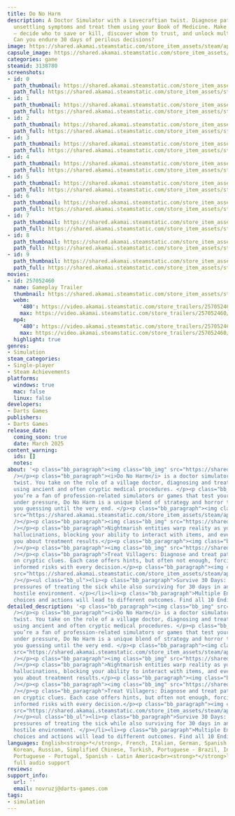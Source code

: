 ```yaml
---
title: Do No Harm
description: A Doctor Simulator with a Lovecraftian twist. Diagnose patients by analyzing
  unsettling symptoms and treat them using your Book of Medicine. Make moral choices
  — decide who to save or kill, discover whom to trust, and unlock multiple endings!
  Can you endure 30 days of perilous decisions?
image: https://shared.akamai.steamstatic.com/store_item_assets/steam/apps/3138780/header.jpg?t=1732603419
capsule_image: https://shared.akamai.steamstatic.com/store_item_assets/steam/apps/3138780/bed74d87b87708250641c61868460e01d3e2f9b5/capsule_231x87.jpg?t=1732603419
categories: game
steamid: 3138780
screenshots:
- id: 0
  path_thumbnail: https://shared.akamai.steamstatic.com/store_item_assets/steam/apps/3138780/ss_04bb275eeb35e827156a31b6b16c542a45b97284.600x338.jpg?t=1732603419
  path_full: https://shared.akamai.steamstatic.com/store_item_assets/steam/apps/3138780/ss_04bb275eeb35e827156a31b6b16c542a45b97284.1920x1080.jpg?t=1732603419
- id: 1
  path_thumbnail: https://shared.akamai.steamstatic.com/store_item_assets/steam/apps/3138780/ss_d632ba2075939571321bcef0dcecb2b7ece08642.600x338.jpg?t=1732603419
  path_full: https://shared.akamai.steamstatic.com/store_item_assets/steam/apps/3138780/ss_d632ba2075939571321bcef0dcecb2b7ece08642.1920x1080.jpg?t=1732603419
- id: 2
  path_thumbnail: https://shared.akamai.steamstatic.com/store_item_assets/steam/apps/3138780/ss_0ae5f1ea25aeaf7df0e8acee90eec327dd718c8f.600x338.jpg?t=1732603419
  path_full: https://shared.akamai.steamstatic.com/store_item_assets/steam/apps/3138780/ss_0ae5f1ea25aeaf7df0e8acee90eec327dd718c8f.1920x1080.jpg?t=1732603419
- id: 3
  path_thumbnail: https://shared.akamai.steamstatic.com/store_item_assets/steam/apps/3138780/ss_bdb1273b6e529850c589cc0bcc5004b22b167b7c.600x338.jpg?t=1732603419
  path_full: https://shared.akamai.steamstatic.com/store_item_assets/steam/apps/3138780/ss_bdb1273b6e529850c589cc0bcc5004b22b167b7c.1920x1080.jpg?t=1732603419
- id: 4
  path_thumbnail: https://shared.akamai.steamstatic.com/store_item_assets/steam/apps/3138780/ss_6318c32fc842d21db212bbde6db035f5479df047.600x338.jpg?t=1732603419
  path_full: https://shared.akamai.steamstatic.com/store_item_assets/steam/apps/3138780/ss_6318c32fc842d21db212bbde6db035f5479df047.1920x1080.jpg?t=1732603419
- id: 5
  path_thumbnail: https://shared.akamai.steamstatic.com/store_item_assets/steam/apps/3138780/ss_c71bb93b67e629cf8cd195a7cf3de29d5673504d.600x338.jpg?t=1732603419
  path_full: https://shared.akamai.steamstatic.com/store_item_assets/steam/apps/3138780/ss_c71bb93b67e629cf8cd195a7cf3de29d5673504d.1920x1080.jpg?t=1732603419
- id: 6
  path_thumbnail: https://shared.akamai.steamstatic.com/store_item_assets/steam/apps/3138780/ss_3739bfe8228a429de5709a6365edeb78fb3c36bc.600x338.jpg?t=1732603419
  path_full: https://shared.akamai.steamstatic.com/store_item_assets/steam/apps/3138780/ss_3739bfe8228a429de5709a6365edeb78fb3c36bc.1920x1080.jpg?t=1732603419
- id: 7
  path_thumbnail: https://shared.akamai.steamstatic.com/store_item_assets/steam/apps/3138780/ss_a0b99298d8c455ec496ceced87165980116258c0.600x338.jpg?t=1732603419
  path_full: https://shared.akamai.steamstatic.com/store_item_assets/steam/apps/3138780/ss_a0b99298d8c455ec496ceced87165980116258c0.1920x1080.jpg?t=1732603419
- id: 8
  path_thumbnail: https://shared.akamai.steamstatic.com/store_item_assets/steam/apps/3138780/ss_d1b6fccdcde72f9b6e26048f1ee6abfc9027cade.600x338.jpg?t=1732603419
  path_full: https://shared.akamai.steamstatic.com/store_item_assets/steam/apps/3138780/ss_d1b6fccdcde72f9b6e26048f1ee6abfc9027cade.1920x1080.jpg?t=1732603419
- id: 9
  path_thumbnail: https://shared.akamai.steamstatic.com/store_item_assets/steam/apps/3138780/ss_e5730dc00fb70f74bc9226b946ff782b52b68495.600x338.jpg?t=1732603419
  path_full: https://shared.akamai.steamstatic.com/store_item_assets/steam/apps/3138780/ss_e5730dc00fb70f74bc9226b946ff782b52b68495.1920x1080.jpg?t=1732603419
movies:
- id: 257052460
  name: Gameplay Trailer
  thumbnail: https://shared.akamai.steamstatic.com/store_item_assets/steam/apps/257052460/movie.293x165.jpg?t=1726851768
  webm:
    '480': https://video.akamai.steamstatic.com/store_trailers/257052460/movie480_vp9.webm?t=1726851768
    max: https://video.akamai.steamstatic.com/store_trailers/257052460/movie_max_vp9.webm?t=1726851768
  mp4:
    '480': https://video.akamai.steamstatic.com/store_trailers/257052460/movie480.mp4?t=1726851768
    max: https://video.akamai.steamstatic.com/store_trailers/257052460/movie_max.mp4?t=1726851768
  highlight: true
genres:
- Simulation
steam_categories:
- Single-player
- Steam Achievements
platforms:
  windows: true
  mac: false
  linux: false
developers:
- Darts Games
publishers:
- Darts Games
release_date:
  coming_soon: true
  date: March 2025
content_warning:
  ids: []
  notes:
about: '<p class="bb_paragraph"><img class="bb_img" src="https://shared.akamai.steamstatic.com/store_item_assets/steam/apps/3138780/extras/Steam_DescriptionBanner2.png?t=1732603419"
  /></p><p class="bb_paragraph"><i>Do No Harm</i> is a doctor simulator with a Lovecraftian
  twist. You take on the role of a village doctor, diagnosing and treating patients
  using ancient and often cryptic medical procedures. </p><p class="bb_paragraph">If
  you’re a fan of profession-related simulators or games that test your decision-making
  under pressure, Do No Harm is a unique blend of strategy and horror that will keep
  you guessing until the very end. </p><p class="bb_paragraph"><img class="bb_img"
  src="https://shared.akamai.steamstatic.com/store_item_assets/steam/apps/3138780/extras/Steam_DescriptionBanner4_LovecraftianAtmosphere.png?t=1732603419"
  /></p><p class="bb_paragraph"><img class="bb_img" src="https://shared.akamai.steamstatic.com/store_item_assets/steam/apps/3138780/extras/Glitch.gif?t=1732603419"
  /></p><p class="bb_paragraph">Nightmarish entities warp reality as you play, causing
  hallucinations, blocking your ability to interact with items, and even deceiving
  you about treatment results.</p><p class="bb_paragraph"><img class="bb_img" src="https://shared.akamai.steamstatic.com/store_item_assets/steam/apps/3138780/extras/Steam_DescriptionBanner5_PuzzleDiagnosis.png?t=1732603419"
  /></p><p class="bb_paragraph"><img class="bb_img" src="https://shared.akamai.steamstatic.com/store_item_assets/steam/apps/3138780/extras/Death.gif?t=1732603419"
  /></p><p class="bb_paragraph">Treat Villagers: Diagnose and treat patients based
  on cryptic clues. Each case offers hints, but often not enough, forcing you to take
  informed risks with every decision.</p><p class="bb_paragraph"><img class="bb_img"
  src="https://shared.akamai.steamstatic.com/store_item_assets/steam/apps/3138780/extras/Steam_DescriptionBanner3.png?t=1732603419"
  /></p><ul class="bb_ul"><li><p class="bb_paragraph">Survive 30 Days: Navigate the
  pressures of treating the sick while also surviving for 30 days in an increasingly
  hostile environment. </p></li><li><p class="bb_paragraph">Multiple Endings: Your
  choices and actions will lead to different outcomes. Find all 10 Endings. </p></li></ul>'
detailed_description: '<p class="bb_paragraph"><img class="bb_img" src="https://shared.akamai.steamstatic.com/store_item_assets/steam/apps/3138780/extras/Steam_DescriptionBanner2.png?t=1732603419"
  /></p><p class="bb_paragraph"><i>Do No Harm</i> is a doctor simulator with a Lovecraftian
  twist. You take on the role of a village doctor, diagnosing and treating patients
  using ancient and often cryptic medical procedures. </p><p class="bb_paragraph">If
  you’re a fan of profession-related simulators or games that test your decision-making
  under pressure, Do No Harm is a unique blend of strategy and horror that will keep
  you guessing until the very end. </p><p class="bb_paragraph"><img class="bb_img"
  src="https://shared.akamai.steamstatic.com/store_item_assets/steam/apps/3138780/extras/Steam_DescriptionBanner4_LovecraftianAtmosphere.png?t=1732603419"
  /></p><p class="bb_paragraph"><img class="bb_img" src="https://shared.akamai.steamstatic.com/store_item_assets/steam/apps/3138780/extras/Glitch.gif?t=1732603419"
  /></p><p class="bb_paragraph">Nightmarish entities warp reality as you play, causing
  hallucinations, blocking your ability to interact with items, and even deceiving
  you about treatment results.</p><p class="bb_paragraph"><img class="bb_img" src="https://shared.akamai.steamstatic.com/store_item_assets/steam/apps/3138780/extras/Steam_DescriptionBanner5_PuzzleDiagnosis.png?t=1732603419"
  /></p><p class="bb_paragraph"><img class="bb_img" src="https://shared.akamai.steamstatic.com/store_item_assets/steam/apps/3138780/extras/Death.gif?t=1732603419"
  /></p><p class="bb_paragraph">Treat Villagers: Diagnose and treat patients based
  on cryptic clues. Each case offers hints, but often not enough, forcing you to take
  informed risks with every decision.</p><p class="bb_paragraph"><img class="bb_img"
  src="https://shared.akamai.steamstatic.com/store_item_assets/steam/apps/3138780/extras/Steam_DescriptionBanner3.png?t=1732603419"
  /></p><ul class="bb_ul"><li><p class="bb_paragraph">Survive 30 Days: Navigate the
  pressures of treating the sick while also surviving for 30 days in an increasingly
  hostile environment. </p></li><li><p class="bb_paragraph">Multiple Endings: Your
  choices and actions will lead to different outcomes. Find all 10 Endings. </p></li></ul>'
languages: English<strong>*</strong>, French, Italian, German, Spanish - Spain, Japanese,
  Korean, Russian, Simplified Chinese, Turkish, Portuguese - Brazil, Indonesian, Polish,
  Portuguese - Portugal, Spanish - Latin America<br><strong>*</strong>languages with
  full audio support
reviews:
support_info:
  url: ''
  email: novruzj@darts-games.com
tags:
- simulation
---
```


